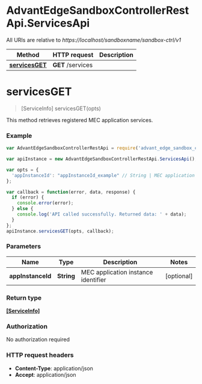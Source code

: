 # AdvantEdgeSandboxControllerRestApi.ServicesApi

All URIs are relative to *https://localhost/sandboxname/sandbox-ctrl/v1*

Method | HTTP request | Description
------------- | ------------- | -------------
[**servicesGET**](ServicesApi.md#servicesGET) | **GET** /services | 


<a name="servicesGET"></a>
# **servicesGET**
> [ServiceInfo] servicesGET(opts)



This method retrieves registered MEC application services.

### Example
```javascript
var AdvantEdgeSandboxControllerRestApi = require('advant_edge_sandbox_controller_rest_api');

var apiInstance = new AdvantEdgeSandboxControllerRestApi.ServicesApi();

var opts = { 
  'appInstanceId': "appInstanceId_example" // String | MEC application instance identifier
};

var callback = function(error, data, response) {
  if (error) {
    console.error(error);
  } else {
    console.log('API called successfully. Returned data: ' + data);
  }
};
apiInstance.servicesGET(opts, callback);
```

### Parameters

Name | Type | Description  | Notes
------------- | ------------- | ------------- | -------------
 **appInstanceId** | **String**| MEC application instance identifier | [optional] 

### Return type

[**[ServiceInfo]**](ServiceInfo.md)

### Authorization

No authorization required

### HTTP request headers

 - **Content-Type**: application/json
 - **Accept**: application/json

